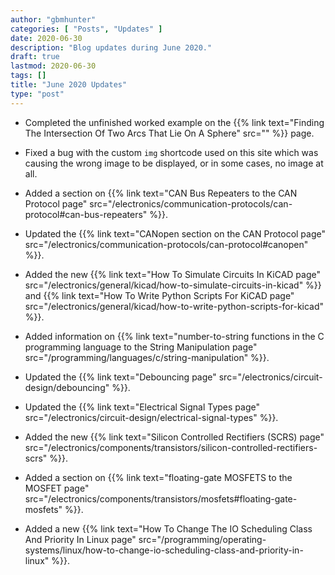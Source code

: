 ```yaml
---
author: "gbmhunter"
categories: [ "Posts", "Updates" ]
date: 2020-06-30
description: "Blog updates during June 2020."
draft: true
lastmod: 2020-06-30
tags: []
title: "June 2020 Updates"
type: "post"
---
```


* Completed the unfinished worked example on the {{% link text="Finding The Intersection Of Two Arcs That Lie On A Sphere" src="" %}} page.

* Fixed a bug with the custom `img` shortcode used on this site which was causing the wrong image to be displayed, or in some cases, no image at all.

* Added a section on {{% link text="CAN Bus Repeaters to the CAN Protocol page" src="/electronics/communication-protocols/can-protocol#can-bus-repeaters" %}}.

* Updated the {{% link text="CANopen section on the CAN Protocol page" src="/electronics/communication-protocols/can-protocol#canopen" %}}.

* Added the new {{% link text="How To Simulate Circuits In KiCAD page" src="/electronics/general/kicad/how-to-simulate-circuits-in-kicad" %}} and {{% link text="How To Write Python Scripts For KiCAD page" src="/electronics/general/kicad/how-to-write-python-scripts-for-kicad" %}}.

* Added information on {{% link text="number-to-string functions in the C programming language to the String Manipulation page" src="/programming/languages/c/string-manipulation" %}}.

* Updated the {{% link text="Debouncing page" src="/electronics/circuit-design/debouncing" %}}.

* Updated the {{% link text="Electrical Signal Types page" src="/electronics/circuit-design/electrical-signal-types" %}}.

* Added the new {{% link text="Silicon Controlled Rectifiers (SCRS) page" src="/electronics/components/transistors/silicon-controlled-rectifiers-scrs" %}}.

* Added a section on {{% link text="floating-gate MOSFETS to the MOSFET page" src="/electronics/components/transistors/mosfets#floating-gate-mosfets" %}}.

* Added a new {{% link text="How To Change The IO Scheduling Class And Priority In Linux page" src="/programming/operating-systems/linux/how-to-change-io-scheduling-class-and-priority-in-linux" %}}. 